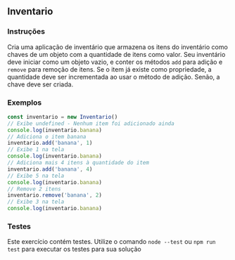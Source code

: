 ## Inventario

### Instruções

Cria uma aplicação de inventário que armazena os itens do inventário como chaves de um objeto com a quantidade de itens como valor. Seu inventário deve iniciar como um objeto vazio, e conter os métodos `add` para adição e `remove` para remoção de itens. Se o item já existe como propriedade, a quantidade deve ser incrementada ao usar o método de adição. Senão, a chave deve ser criada.

### Exemplos

```javascript
const inventario = new Inventario()
// Exibe undefined - Nenhum item foi adicionado ainda
console.log(inventario.banana)
// Adiciona o item banana
inventario.add('banana', 1)
// Exibe 1 na tela
console.log(inventario.banana)
// Adiciona mais 4 itens à quantidade do item
inventario.add('banana', 4)
// Exibe 5 na tela
console.log(inventario.banana)
// Remove 2 itens
inventario.remove('banana', 2)
// Exibe 3 na tela
console.log(inventario.banana)
```

### Testes

Este exercício contém testes. Utilize o comando `node --test` ou `npm run test` para executar os testes para sua solução
